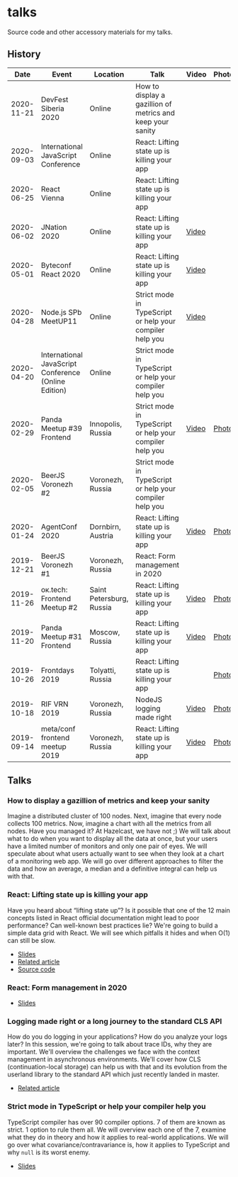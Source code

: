 # talks

Source code and other accessory materials for my talks.

## History

| Date | Event | Location | Talk | Video | Photo |
|------|-------|----------|------|-------|-------|
| 2020-11-21 | DevFest Siberia 2020 | Online | How to display a gazillion of metrics and keep your sanity |  |  |
| 2020-09-03 | International JavaScript Conference | Online | React: Lifting state up is killing your app |  |  |
| 2020-06-25 | React Vienna | Online | React: Lifting state up is killing your app |  |  |
| 2020-06-02 | JNation 2020 | Online | React: Lifting state up is killing your app | [Video](https://www.youtube.com/watch?v=Jj7-i5lhMpg) |  |
| 2020-05-01 | Byteconf React 2020 | Online | React: Lifting state up is killing your app | [Video](https://youtu.be/gKtr7I1PNIg) |  |
| 2020-04-28 | Node.js SPb MeetUP11 | Online | Strict mode in TypeScript or help your compiler help you | [Video](https://youtu.be/WQpnlpxYhaU?t=4597) |  |
| 2020-04-20 | International JavaScript Conference (Online Edition) | Online | Strict mode in TypeScript or help your compiler help you |  |  |
| 2020-02-29 | Panda Meetup #39 Frontend | Innopolis, Russia | Strict mode in TypeScript or help your compiler help you | [Video](https://www.youtube.com/watch?v=NnOwgRgdBII&t=4512s) | [Photo](https://photos.app.goo.gl/P1zNxZsYMunqDaUx7) |
| 2020-02-05 | BeerJS Voronezh #2 | Voronezh, Russia | Strict mode in TypeScript or help your compiler help you |  |  |
| 2020-01-24 | AgentConf 2020 | Dornbirn, Austria | React: Lifting state up is killing your app | [Video](https://www.youtube.com/watch?v=3JEQlKGcbHQ) | [Photo](https://photos.app.goo.gl/Rp2MCaHCBTGZgszA6) |
| 2019-12-21 | BeerJS Voronezh #1 | Voronezh, Russia | React: Form management in 2020 |  |  |
| 2019-11-26 | ок.tech: Frontend Meetup #2 | Saint Petersburg, Russia | React: Lifting state up is killing your app | [Video](https://ok.ru/video/2423294659179) | [Photo](https://photos.app.goo.gl/zzvaURZeAcqC1RHv7) |
| 2019-11-20 | Panda Meetup #31 Frontend | Moscow, Russia | React: Lifting state up is killing your app | [Video](https://youtu.be/xFQf7ULcaT8) | [Photo](https://photos.app.goo.gl/H47RKdFeU7TNQpRD7) |
| 2019-10-26 | Frontdays 2019 | Tolyatti, Russia | React: Lifting state up is killing your app |  | [Photo](https://photos.app.goo.gl/rX4KQbFhumkKNRMS6)  |
| 2019-10-18 | RIF VRN 2019 | Voronezh, Russia | NodeJS logging made right | [Video](https://youtu.be/gZw-iGUzKII) | [Photo](https://photos.app.goo.gl/sF9SuJ6sz6Z8jQ6y8) |
| 2019-09-14 | meta/conf frontend meetup 2019 | Voronezh, Russia | React: Lifting state up is killing your app | [Video](https://youtu.be/8mt-_FBrd4E) | [Photo](https://photos.app.goo.gl/Q2VC1o2AjrwnQdRJA)  |

## Talks
### How to display a gazillion of metrics and keep your sanity

Imagine a distributed cluster of 100 nodes. Next, imagine that every node collects 100 metrics. Now, imagine a chart with all the metrics from all nodes. Have you managed it? At Hazelcast, we have not ;)
We will talk about what to do when you want to display all the data at once, but your users have a limited number of monitors and only one pair of eyes. We will speculate about what users actually want to see when they look at a chart of a monitoring web app. We will go over different approaches to filter the data and how an average, a median and a definitive integral can help us with that.

### React: Lifting state up is killing your app

Have you heard about “lifting state up”? Is it possible that one of the 12 main concepts listed in React official documentation might lead to poor performance? Can well-known best practices lie? We're going to build a simple data grid with React. We will see which pitfalls it hides and when O(1) can still be slow.

- [Slides](https://docs.google.com/presentation/d/1m15mIS0eqShoOGgf3a0OOPUXPNTo0K4JdkG9urouFoI/edit?usp=sharing)
- [Related article](https://itnext.io/react-lifting-state-up-is-killing-your-app-3ad6f0e1213d)
- [Source code](https://github.com/aigoncharov/talks/tree/talk/lifting-state-up-is-killing-your-app/lifting-state-up-is-killing-your-app)

### React: Form management in 2020

- [Slides](https://docs.google.com/presentation/d/1kzytCQSF-1V1ExIFHH_xSRJO_8LqyA6WS6492c0WfRw/edit?usp=sharing)

### Logging made right or a long journey to the standard CLS API

How do you do logging in your applications? How do you analyze your logs later?
In this session, we're going to talk about trace IDs, why they are important. We'll overview the challenges we face with the context management in asynchronous environments. We'll cover how CLS (continuation-local storage) can help us with that and its evolution from the userland library to the standard API which just recently landed in master.

- [Related article](https://itnext.io/nodejs-logging-made-right-117a19e8b4ce)

### Strict mode in TypeScript or help your compiler help you

TypeScript compiler has over 90 compiler options. 7 of them are known as strict. 1 option to rule them all.
We will overview each one of the 7, examine what they do in theory and how it applies to real-world applications. We will go over what covariance/contravariance is, how it applies to TypeScript and why `null` is its worst enemy. 

- [Slides](https://docs.google.com/presentation/d/1xOup_X0gWIgfQZm54nABcSP8BqdLF44b3yv3uwh8Hg0/edit?usp=sharing)
